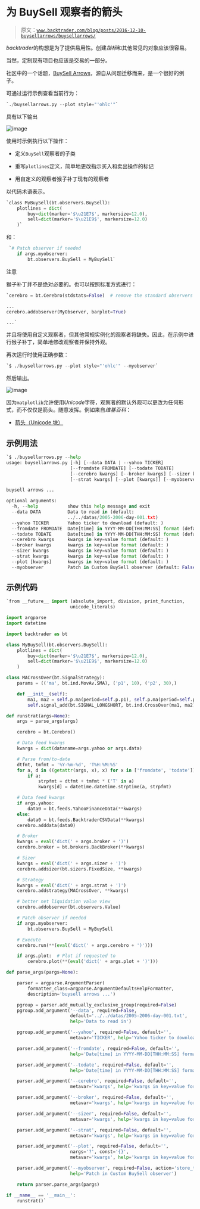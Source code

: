 # 为 BuySell 观察者的箭头

> 原文：[`www.backtrader.com/blog/posts/2016-12-10-buysellarrows/buysellarrows/`](https://www.backtrader.com/blog/posts/2016-12-10-buysellarrows/buysellarrows/)

*backtrader*的构想是为了提供易用性。创建*指标*和其他常见的对象应该很容易。

当然，定制现有项目也应该是交易的一部分。

社区中的一个话题，[BuySell Arrows](https://community.backtrader.com/topic/8/change-buysell-to-trade-arrows-in-charts-213)，源自从问题迁移而来，是一个很好的例子。

可通过运行示例查看当前行为：

```py
`./buysellarrows.py --plot style="'ohlc'"` 
```

具有以下输出

![image](img/69133bb7f2c17654588c04d54badc336.png)

使用时示例执行以下操作：

+   定义`BuySell`观察者的子类

+   重写`plotlines`定义，简单地更改指示买入和卖出操作的标记

+   用自定义的观察者猴子补丁现有的观察者

以代码术语表示。

```py
`class MyBuySell(bt.observers.BuySell):
    plotlines = dict(
        buy=dict(marker='$\u21E7$', markersize=12.0),
        sell=dict(marker='$\u21E9$', markersize=12.0)
    )` 
```

和：

```py
 `# Patch observer if needed
    if args.myobserver:
        bt.observers.BuySell = MyBuySell` 
```

注意

猴子补丁并不是绝对必要的。也可以按照标准方式进行：

```py
`cerebro = bt.Cerebro(stdstats=False)  # remove the standard observers

...
cerebro.addobserver(MyObserver, barplot=True)

...` 
```

并且将使用自定义观察者，但其他常规实例化的观察者将缺失。因此，在示例中进行猴子补丁，简单地修改观察者并保持外观。

再次运行时使用正确参数：

```py
`$ ./buysellarrows.py --plot style="'ohlc'" --myobserver` 
```

然后输出。

![image](img/55f20d43beebdeb495d33e2f66efe93f.png)

因为`matplotlib`允许使用*Unicode*字符，观察者的默认外观可以更改为任何形式，而不仅仅是箭头。随意发挥。例如来自*维基百科*：

+   [箭头（Unicode 块）](https://en.wikipedia.org/wiki/Arrows_%28Unicode_block%29)

## 示例用法

```py
`$ ./buysellarrows.py --help
usage: buysellarrows.py [-h] [--data DATA | --yahoo TICKER]
                        [--fromdate FROMDATE] [--todate TODATE]
                        [--cerebro kwargs] [--broker kwargs] [--sizer kwargs]
                        [--strat kwargs] [--plot [kwargs]] [--myobserver]

buysell arrows ...

optional arguments:
  -h, --help           show this help message and exit
  --data DATA          Data to read in (default:
                       ../../datas/2005-2006-day-001.txt)
  --yahoo TICKER       Yahoo ticker to download (default: )
  --fromdate FROMDATE  Date[time] in YYYY-MM-DD[THH:MM:SS] format (default: )
  --todate TODATE      Date[time] in YYYY-MM-DD[THH:MM:SS] format (default: )
  --cerebro kwargs     kwargs in key=value format (default: )
  --broker kwargs      kwargs in key=value format (default: )
  --sizer kwargs       kwargs in key=value format (default: )
  --strat kwargs       kwargs in key=value format (default: )
  --plot [kwargs]      kwargs in key=value format (default: )
  --myobserver         Patch in Custom BuySell observer (default: False)` 
```

## 示例代码

```py
`from __future__ import (absolute_import, division, print_function,
                        unicode_literals)

import argparse
import datetime

import backtrader as bt

class MyBuySell(bt.observers.BuySell):
    plotlines = dict(
        buy=dict(marker='$\u21E7$', markersize=12.0),
        sell=dict(marker='$\u21E9$', markersize=12.0)
    )

class MACrossOver(bt.SignalStrategy):
    params = (('ma', bt.ind.MovAv.SMA), ('p1', 10), ('p2', 30),)

    def __init__(self):
        ma1, ma2 = self.p.ma(period=self.p.p1), self.p.ma(period=self.p.p2)
        self.signal_add(bt.SIGNAL_LONGSHORT, bt.ind.CrossOver(ma1, ma2))

def runstrat(args=None):
    args = parse_args(args)

    cerebro = bt.Cerebro()

    # Data feed kwargs
    kwargs = dict(dataname=args.yahoo or args.data)

    # Parse from/to-date
    dtfmt, tmfmt = '%Y-%m-%d', 'T%H:%M:%S'
    for a, d in ((getattr(args, x), x) for x in ['fromdate', 'todate']):
        if a:
            strpfmt = dtfmt + tmfmt * ('T' in a)
            kwargs[d] = datetime.datetime.strptime(a, strpfmt)

    # Data feed kwargs
    if args.yahoo:
        data0 = bt.feeds.YahooFinanceData(**kwargs)
    else:
        data0 = bt.feeds.BacktraderCSVData(**kwargs)
    cerebro.adddata(data0)

    # Broker
    kwargs = eval('dict(' + args.broker + ')')
    cerebro.broker = bt.brokers.BackBroker(**kwargs)

    # Sizer
    kwargs = eval('dict(' + args.sizer + ')')
    cerebro.addsizer(bt.sizers.FixedSize, **kwargs)

    # Strategy
    kwargs = eval('dict(' + args.strat + ')')
    cerebro.addstrategy(MACrossOver, **kwargs)

    # better net liquidation value view
    cerebro.addobserver(bt.observers.Value)

    # Patch observer if needed
    if args.myobserver:
        bt.observers.BuySell = MyBuySell

    # Execute
    cerebro.run(**(eval('dict(' + args.cerebro + ')')))

    if args.plot:  # Plot if requested to
        cerebro.plot(**(eval('dict(' + args.plot + ')')))

def parse_args(pargs=None):

    parser = argparse.ArgumentParser(
        formatter_class=argparse.ArgumentDefaultsHelpFormatter,
        description='buysell arrows ...')

    pgroup = parser.add_mutually_exclusive_group(required=False)
    pgroup.add_argument('--data', required=False,
                        default='../../datas/2005-2006-day-001.txt',
                        help='Data to read in')

    pgroup.add_argument('--yahoo', required=False, default='',
                        metavar='TICKER', help='Yahoo ticker to download')

    parser.add_argument('--fromdate', required=False, default='',
                        help='Date[time] in YYYY-MM-DD[THH:MM:SS] format')

    parser.add_argument('--todate', required=False, default='',
                        help='Date[time] in YYYY-MM-DD[THH:MM:SS] format')

    parser.add_argument('--cerebro', required=False, default='',
                        metavar='kwargs', help='kwargs in key=value format')

    parser.add_argument('--broker', required=False, default='',
                        metavar='kwargs', help='kwargs in key=value format')

    parser.add_argument('--sizer', required=False, default='',
                        metavar='kwargs', help='kwargs in key=value format')

    parser.add_argument('--strat', required=False, default='',
                        metavar='kwargs', help='kwargs in key=value format')

    parser.add_argument('--plot', required=False, default='',
                        nargs='?', const='{}',
                        metavar='kwargs', help='kwargs in key=value format')

    parser.add_argument('--myobserver', required=False, action='store_true',
                        help='Patch in Custom BuySell observer')

    return parser.parse_args(pargs)

if __name__ == '__main__':
    runstrat()` 
```
